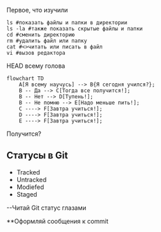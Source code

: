Первое, что изучили

```
ls #показать файлы и папки в директории
ls -la #также показать скрытые файлы и папки
cd #сменить директорию
rm #удалить файл или папку
cat #<>читать или писать в файл
vi #вызов редактора

```

HEAD всему голова

```mermaid
flowchart TD
    A[Я всему научусь] --> B{Я сегодня учился?};
    B -- Да --> C[Тогда все получится!];
    B -- Нет --> D[Тупень!];
    B -- Не помню --> E[Надо меньше пить!];
    C ----> F[Завтра учиться!];
    D ----> F[Завтра учиться!];
    E ----> F[Завтра учиться!];
```

Получится?

## Статусы в Git

- Tracked
- Untracked
- Modiefed
- Staged

--Читай Git статус глазами

**Оформляй сообщения к commit


